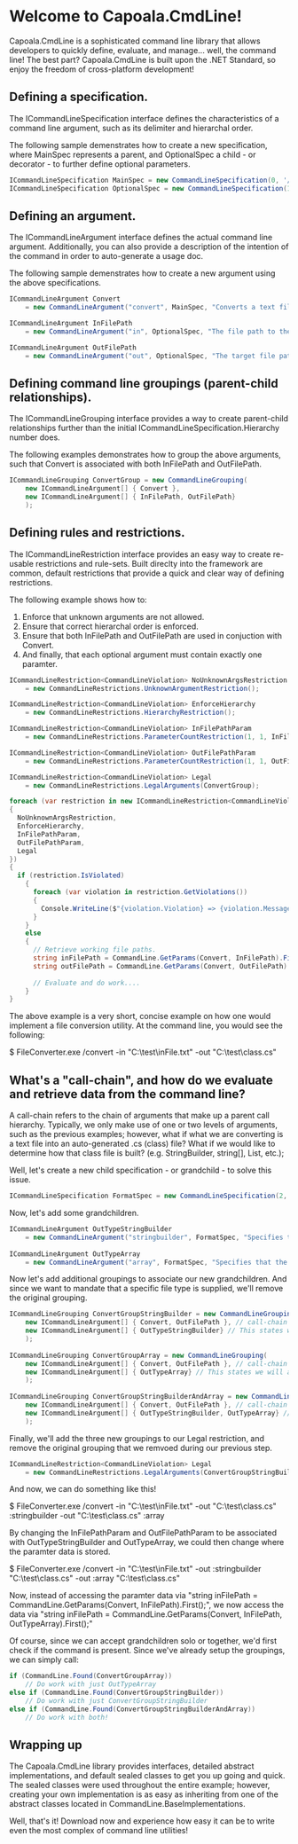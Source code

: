 # Welcome to Capoala.CmdLine!

Capoala.CmdLine is a sophisticated command line library that allows developers to quickly define, evaluate, and manage... well, the command line! The best part? Capoala.CmdLine is built upon the .NET Standard, so enjoy the freedom of cross-platform development!

## Defining a specification. 

The ICommandLineSpecification interface defines the characteristics of a command line argument, such as its delimiter and hierarchal order.

The following sample demenstrates how to create a new specification, where MainSpec represents a parent, and OptionalSpec a child - or decorator - to further define optional parameters.

```csharp
ICommandLineSpecification MainSpec = new CommandLineSpecification(0, '/');
ICommandLineSpecification OptionalSpec = new CommandLineSpecification(1, '-');
```

## Defining an argument. 

The ICommandLineArgument interface defines the actual command line argument. Additionally, you can also provide a description of the intention of the command in order to auto-generate a usage doc.
 
The following sample demenstrates how to create a new argument using the above specifications.

```csharp
ICommandLineArgument Convert 
	= new CommandLineArgument("convert", MainSpec, "Converts a text file into a C# StringBuilder class.");

ICommandLineArgument InFilePath 
	= new CommandLineArgument("in", OptionalSpec, "The file path to the text file to convert.");

ICommandLineArgument OutFilePath 
	= new CommandLineArgument("out", OptionalSpec, "The target file path to write the C# class file.");
```

## Defining command line groupings (parent-child relationships).

The ICommandLineGrouping interface provides a way to create parent-child relationships further than the initial ICommandLineSpecification.Hierarchy number does.

The following examples demonstrates how to group the above arguments, such that Convert is associated with both InFilePath and OutFilePath.

```csharp
ICommandLineGrouping ConvertGroup = new CommandLineGrouping(
	new ICommandLineArgument[] { Convert },
	new ICommandLineArgument[] { InFilePath, OutFilePath}
	);
```

## Defining rules and restrictions.

The ICommandLineRestriction<T> interface provides an easy way to create re-usable restrictions and rule-sets. Built direclty into the framework are common, default restrictions that provide a quick and clear way of defining restrictions.

The following example shows how to:

1. Enforce that unknown arguments are not allowed.
2. Ensure that correct hierarchal order is enforced.
3. Ensure that both InFilePath and OutFilePath are used in conjuction with Convert.
4. And finally, that each optional argument must contain exactly one paramter. 

```csharp
ICommandLineRestriction<CommandLineViolation> NoUnknownArgsRestriction 
	= new CommandLineRestrictions.UnknownArgumentRestriction();

ICommandLineRestriction<CommandLineViolation> EnforceHierarchy 
	= new CommandLineRestrictions.HierarchyRestriction();

ICommandLineRestriction<CommandLineViolation> InFilePathParam 
	= new CommandLineRestrictions.ParameterCountRestriction(1, 1, InFilePath);

ICommandLineRestriction<CommandLineViolation> OutFilePathParam 
	= new CommandLineRestrictions.ParameterCountRestriction(1, 1, OutFilePath);

ICommandLineRestriction<CommandLineViolation> Legal
	= new CommandLineRestrictions.LegalArguments(ConvertGroup);

foreach (var restriction in new ICommandLineRestriction<CommandLineViolation>[] 
{
  NoUnknownArgsRestriction,
  EnforceHierarchy,
  InFilePathParam,
  OutFilePathParam,
  Legal
})
{
  if (restriction.IsViolated)
	{
	  foreach (var violation in restriction.GetViolations())
	  {
	    Console.WriteLine($"{violation.Violation} => {violation.Message}");
	  }		
	}
	else
	{
	  // Retrieve working file paths.		
	  string inFilePath = CommandLine.GetParams(Convert, InFilePath).First();
	  string outFilePath = CommandLine.GetParams(Convert, OutFilePath).First();
		
	  // Evaluate and do work....
	}
}

```

The above example is a very short, concise example on how one would implement a file conversion utility. At the command line, you would see the following:

$ FileConverter.exe /convert -in "C:\test\inFile.txt" -out "C:\test\class.cs"


## What's a "call-chain", and how do we evaluate and retrieve data from the command line?

A call-chain refers to the chain of arguments that make up a parent call hierarchy. Typically, we only make use of one or two levels of arguments, such as the previous examples; however, what if what we are converting is a text file into an auto-generated .cs (class) file? What if we would like to determine how that class file is built? (e.g. StringBuilder, string[], List<string>, etc.);

Well, let's create a new child specification - or grandchild - to solve this issue.

```csharp
ICommandLineSpecification FormatSpec = new CommandLineSpecification(2, ':');
```

Now, let's add some grandchildren.

```csharp
ICommandLineArgument OutTypeStringBuilder 
	= new CommandLineArgument("stringbuilder", FormatSpec, "Specifies that the file should be converted into a StringBuilder.");
	
ICommandLineArgument OutTypeArray 
	= new CommandLineArgument("array", FormatSpec, "Specifies that the file should be converted into a string array.");		
```

Now let's add additional groupings to associate our new grandchildren. And since we want to mandate that a specific file type is supplied, we'll remove the original grouping.

```csharp
ICommandLineGrouping ConvertGroupStringBuilder = new CommandLineGrouping(
	new ICommandLineArgument[] { Convert, OutFilePath }, // call-chain "/convert -out" is a parent call-chain to the grandchild using FormatSpec.
	new ICommandLineArgument[] { OutTypeStringBuilder} // This states we will allow this grandchild by itself.
	);	
	
ICommandLineGrouping ConvertGroupArray = new CommandLineGrouping(
	new ICommandLineArgument[] { Convert, OutFilePath }, // call-chain "/convert -out" is a parent call-chain to the grandchild using FormatSpec.
	new ICommandLineArgument[] { OutTypeArray} // This states we will allow this grandchild by itself.
	);		
	
ICommandLineGrouping ConvertGroupStringBuilderAndArray = new CommandLineGrouping(
	new ICommandLineArgument[] { Convert, OutFilePath }, // call-chain "/convert -out" is a parent call-chain to the grandchild using FormatSpec.
	new ICommandLineArgument[] { OutTypeStringBuilder, OutTypeArray} // This states we will allow both grandchildren to be called together.
	);			
```

Finally, we'll add the three new groupings to our Legal restriction, and remove the original grouping that we remvoed during our previous step.

```csharp
ICommandLineRestriction<CommandLineViolation> Legal
	= new CommandLineRestrictions.LegalArguments(ConvertGroupStringBuilder, ConvertGroupArray, ConvertGroupStringBuilderAndArray);
```	

And now, we can do something like this!

$ FileConverter.exe /convert -in "C:\test\inFile.txt" -out "C:\test\class.cs" :stringbuilder -out "C:\test\class.cs" :array


By changing the InFilePathParam and OutFilePathParam to be associated with OutTypeStringBuilder and OutTypeArray, we could then change where the paramter data is stored.

$ FileConverter.exe /convert -in "C:\test\inFile.txt" -out :stringbuilder "C:\test\class.cs" -out :array "C:\test\class.cs"

Now, instead of accessing the paramter data via "string inFilePath = CommandLine.GetParams(Convert, InFilePath).First();", we now access the data via "string inFilePath = CommandLine.GetParams(Convert, InFilePath, OutTypeArray).First();"

Of course, since we can accept grandchildren solo or together, we'd first check if the command is present. Since we've already setup the groupings, we can simply call:

```csharp
if (CommandLine.Found(ConvertGroupArray))
	// Do work with just OutTypeArray
else if (CommandLine.Found(ConvertGroupStringBuilder))
	// Do work with just ConvertGroupStringBuilder
else if (CommandLine.Found(ConvertGroupStringBuilderAndArray))
	// Do work with both!
```


## Wrapping up

The Capoala.CmdLine library provides interfaces, detailed abstract implementations, and default sealed classes to get you up going and quick. The sealed classes were used throughout the entire example; however, creating your own implementation is as easy as inheriting from one of the abstract classes located in CommandLine.BaseImplementations. 

Well, that's it! Download now and experience how easy it can be to write even the most complex of command line utilities!




